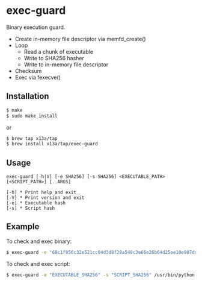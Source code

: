 # exec-guard

Binary execution guard.

- Create in-memory file descriptor via memfd_create()
- Loop
    - Read a chunk of executable
    - Write to SHA256 hasher
    - Write to in-memory file descriptor
- Checksum
- Exec via fexecve()

## Installation
```sh
$ make
$ sudo make install
```
or
```sh
$ brew tap x13a/tap
$ brew install x13a/tap/exec-guard
```

## Usage
```text
exec-guard [-h|V] [-e SHA256] [-s SHA256] <EXECUTABLE_PATH> [<SCRIPT_PATH>] [..ARGS]

[-h] * Print help and exit
[-V] * Print version and exit
[-e] * Executable hash
[-s] * Script hash
```

## Example

To check and exec binary:
```sh
$ exec-guard -e "68c1f856c32e521cc04d3d8f28a548c3e66e26b64d25ee10e907dd9b68fdc1c9" /usr/bin/uname -a
```

To check and exec script:
```sh
$ exec-guard -e "EXECUTABLE_SHA256" -s "SCRIPT_SHA256" /usr/bin/python /path/to/file.py
```

